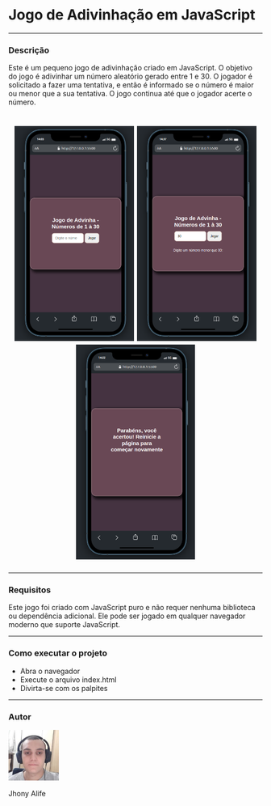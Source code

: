 # Jogo de Adivinhação em JavaScript

---

### Descrição

Este é um pequeno jogo de adivinhação criado em JavaScript. O objetivo do jogo é adivinhar um número aleatório gerado entre 1 e 30. O jogador é solicitado a fazer uma tentativa, e então é informado se o número é maior ou menor que a sua tentativa. O jogo continua até que o jogador acerte o número.

<h1 align="center">
  <img alt="mobile" title="Advinha" src="./assets/img/mobile.png" height="425" />
  <img alt="menor" title="Advinha menor" src="./assets/img/menor.png" height="425" />
  <img alt="win" title="Advinha win" src="./assets/img/win.png" height="425" />

</h1>

---

### Requisitos

Este jogo foi criado com JavaScript puro e não requer nenhuma biblioteca ou dependência adicional. Ele pode ser jogado em qualquer navegador moderno que suporte JavaScript.

---

### Como executar o projeto

- Abra o navegador
- Execute o arquivo index.html
- Divirta-se com os palpites

---

### Autor

<div>
    <img src="./assets/img/JhonyAlife.jpeg" width="100px" heigth="100px">
    <p>Jhony Alife</p>
</div>


